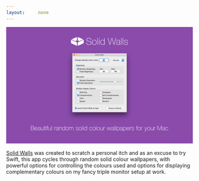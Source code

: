 ```yaml
---
layout:     none
---
```


[![Solid Walls Promo Image](/images/solidwalls_promo.png)](http://solidwallsapp.com)

[Solid Walls](http://solidwallsapp.com) was created to scratch a personal itch and as an excuse to try Swift, this app cycles through random solid colour wallpapers, with powerful options for controlling the colours used and options for displaying complementary colours on my fancy triple monitor setup at work.